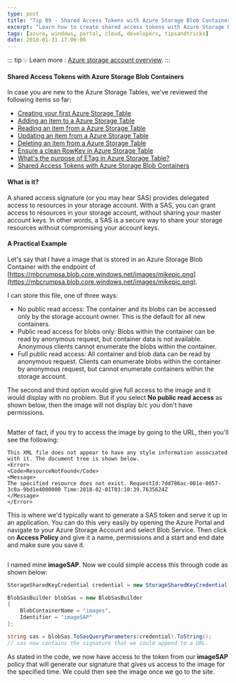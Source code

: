 ```yaml
---
type: post
title: "Tip 89 - Shared Access Tokens with Azure Storage Blob Containers"
excerpt: "Learn how to create shared access tokens with Azure Storage Blob Containers"
tags: [azure, windows, portal, cloud, developers, tipsandtricks]
date: 2018-01-31 17:00:00
---
```


::: tip
:bulb: Learn more : [Azure storage account overview](https://docs.microsoft.com/azure/storage/common/storage-account-overview?WT.mc_id=docs-azuredevtips-micrum).
:::

#### Shared Access Tokens with Azure Storage Blob Containers

In case you are new to the Azure Storage Tables, we've reviewed the following items so far:

* [Creating your first Azure Storage Table](https://microsoft.github.io/AzureTipsAndTricks/blog/tip82.html)
* [Adding an item to a Azure Storage Table](https://microsoft.github.io/AzureTipsAndTricks/blog/tip83.html)
* [Reading an item from a Azure Storage Table](https://microsoft.github.io/AzureTipsAndTricks/blog/tip84.html)
* [Updating an item from a Azure Storage Table](https://microsoft.github.io/AzureTipsAndTricks/blog/tip85.html)
* [Deleting an item from a Azure Storage Table](https://microsoft.github.io/AzureTipsAndTricks/blog/tip86.html)
* [Ensure a clean RowKey in Azure Storage Table](https://microsoft.github.io/AzureTipsAndTricks/blog/tip87.html)
* [What's the purpose of ETag in Azure Storage Table?](https://microsoft.github.io/AzureTipsAndTricks/blog/tip88.html)
* [Shared Access Tokens with Azure Storage Blob Containers](https://microsoft.github.io/AzureTipsAndTricks/blog/tip89.html)

#### What is it? 

A shared access signature (or you may hear SAS) provides delegated access to resources in your storage account. With a SAS, you can grant  access to resources in your storage account, without sharing your master account keys. In other words, a SAS is a secure way to share your storage resources without compromising your account keys.

#### A Practical Example 

Let's say that I have a image that is stored in an Azure Storage Blob Container with the endpoint of [https://mbcrumpsa.blob.core.windows.net/images/mikepic.png](https://mbcrumpsa.blob.core.windows.net/images/mikepic.png). 

I can store this file, one of three ways:

* No public read access: The container and its blobs can be accessed only by the storage account owner. This is the default for all new containers.
* Public read access for blobs only: Blobs within the container can be read by anonymous request, but container data is not available. Anonymous clients cannot enumerate the blobs within the container.
* Full public read access: All container and blob data can be read by anonymous request. Clients can enumerate blobs within the container by anonymous request, but cannot enumerate containers within the storage account.

The second and third option would give full access to the image and it would display with no problem. But if you select **No public read access** as shown below, then the image will not display b/c you don't have permissions. 

<img :src="$withBase('/files/azuresas1.jpg')">

Matter of fact, if you try to access the image by going to the URL, then you'll see the following:

```text
This XML file does not appear to have any style information associated with it. The document tree is shown below.
<Error>
<Code>ResourceNotFound</Code>
<Message>
The specified resource does not exist. RequestId:7dd786ac-001e-0057-3c0a-9bd1e4000000 Time:2018-02-01T03:10:39.7635624Z
</Message>
</Error>
```

This is where we'd typically want to generate a SAS token and serve it up in an application. You can do this very easily by opening the Azure Portal and navigate to your Azure Storage Account and select Blob Service. Then click on **Access Policy** and give it a name, permissions and a start and end date and make sure you save it.

<img :src="$withBase('/files/azuresas2.jpg')">

I named mine **imageSAP**. Now we could simple access this through code as shown below:

```csharp
StorageSharedKeyCredential credential = new StorageSharedKeyCredential(CloudConfigurationManager.GetSetting("StorageAccountName"), CloudConfigurationManager.GetSetting("StorageAccountKey"));

BlobSasBuilder blobSas = new BlobSasBuilder
{
    BlobContainerName = "images",
    Identifier = "imageSAP"
};

string sas = blobSas.ToSasQueryParameters(credential).ToString();
// sas now contains the signature that we could append to a URL. 
```

As stated in the code, we now have access to the token from our **imageSAP** policy that will generate our signature that gives us access to the image for the specified time. We could then see the image once we go to the site. 
